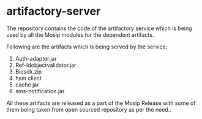 # artifactory-server

The repository contains the code of the artifactory service which is being used by all the Mosip modules for the dependent artifacts.

Following are the artifacts which is being served by the service:
  1. Auth-adapter.jar
  2. Ref-Idobjectvalidator.jar
  3. Biosdk.zip
  4. hsm client
  5. cache jar
  6. sms-notification.jar

All these artifacts are released as a part of the Mosip Release with some of them being taken from open sourced repository as per the need..
